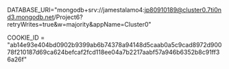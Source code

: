 DATABASE_URI="mongodb+srv://jamestalamo4:jp80910189@cluster0.7ti0nd3.mongodb.net/Project6?retryWrites=true&w=majority&appName=Cluster0"

COOKIE_ID = "ab14e93e404bd0902b9399ab6b74378a94148d5caab0a5c9cad8972d90078f210187d69ca624befcaf2fcd118ee04a7b2217aabf57a946b6352b8c91ff36a26f"
